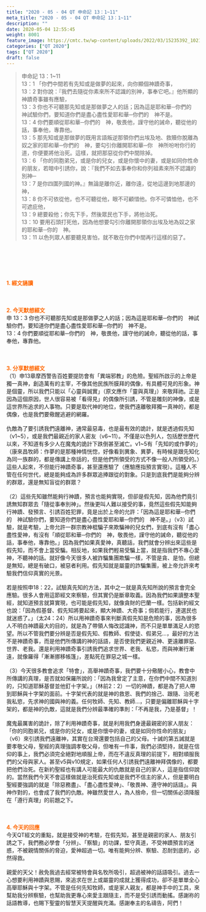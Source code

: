 ```yaml
---
title: "2020 - 05 - 04 QT 申命記 13：1~11"
meta_title: "2020 - 05 - 04 QT 申命記 13：1~11"
description: ""
date: 2020-05-04 12:55:45
weight: 8001
feature_image: https://cmtc.tw/wp-content/uploads/2022/03/15235392_10211799862337740_180693556567566654_o-1.webp
categories: ["QT 2020"]
tags: ["QT 2020"]
draft: false
---
```


<blockquote>申命記 13：1~11<br />
13：1 「你們中間若有先知或是做夢的起來，向你顯個神蹟奇事，<br />
13：2 對你說：『我們去隨從你素來所不認識的別神，事奉它吧。』他所顯的神蹟奇事雖有應驗，<br />
13：3 你也不可聽那先知或是那做夢之人的話；因為這是耶和華─你們的　神試驗你們，要知道你們是盡心盡性愛耶和華─你們的　神不是。<br />
13：4 你們要順從耶和華─你們的　神，敬畏他，謹守他的誡命，聽從他的話，事奉他，專靠他。<br />
13：5 那先知或是那做夢的既用言語叛逆那領你們出埃及地、救贖你脫離為奴之家的耶和華─你們的　神，要勾引你離開耶和華─你　神所吩咐你行的道，你便要將他治死。這樣，就把那惡從你們中間除掉。<br />
13：6 「你的同胞弟兄，或是你的兒女，或是你懷中的妻，或是如同你性命的朋友，若暗中引誘你，說：『我們不如去事奉你和你列祖素來所不認識的別神─<br />
13：7 是你四圍列國的神。』無論是離你近，離你遠，從地這邊到地那邊的神，<br />
13：8 你不可依從他，也不可聽從他，眼不可顧惜他。你不可憐恤他，也不可遮庇他，<br />
13：9 總要殺他；你先下手，然後眾民也下手，將他治死。<br />
13：10 要用石頭打死他，因為他想要勾引你離開那領你出埃及地為奴之家的耶和華─你的　神。<br />
13：11 以色列眾人都要聽見害怕，就不敢在你們中間再行這樣的惡了。</blockquote><br />
&nbsp;<br />
<br />
&nbsp;<br />
<br />
<span style="color: #ff6600;"><strong>1. </strong><strong>經文誦讀</strong></span><br />
<br />
<span style="color: #ff6600;"><strong> </strong></span><br />
<br />
<span style="color: #ff6600;"><strong>2. 今天默想</strong><strong>經文<br />
</strong></span>申 13：3 你也不可聽那先知或是那做夢之人的話；因為這是耶和華─你們的　神試驗你們，要知道你們是盡心盡性愛耶和華─你們的　神不是。<br />
13：4 你們要順從耶和華─你們的　神，敬畏他，謹守他的誡命，聽從他的話，事奉他，專靠他。<br />
<br />
&nbsp;<br />
<br />
<span style="color: #ff6600;"><strong>3. 分享默想經文<br />
</strong></span>（1）申13章摩西警告百姓要提防會有「異端邪教」的危險。聖經所啟示的上帝是獨一真神，創造萬有的主宰，不像其他民族所膜拜的偶像，有具體可見的形象。神是個靈，所以我們只能以「心靈與誠實」（原文應作「靈與真理」）來敬拜祂。正是因為這個原因，世人很容易被「看得見」的偶像所引誘，不管是雕刻的神像，或是這世界所追求的人事物。只要是取代神的地位，使我們遠離敬拜獨一真神的，都是偶像，也是我們要儆醒逃避的網羅。<br />
<br />
仇敵為了要引誘我們遠離神，通常最惡毒，也是最有效的詭計，就是透過假先知（v1~5），或是我們最親近的家人密友（v6~11）。不僅是以色列人，包括歷世歷代以來，不知道有多少人在魔鬼的詭計下跌倒甚至滅亡。v1~5有「先知的或作夢的」（康來昌牧師：作夢的是那種神情恍惚，好像看到異象、異夢，有時候是跟先知化為同一族群的，都是傳講上帝話的，但是他們所領受的方式不像一般人所領受的。）這些人起來，不但能行神蹟奇事，甚至還應驗了（應驗應指預言實現）。這種人不管在任何世代，總是能夠成為許多群眾追捧跟從的對象。只是到底我們是能夠分辨的群眾，還是無知盲從的群眾？<br />
<br />
（2）這些先知雖然能夠行神蹟，預言也能夠實現，但卻是假先知，因為他們竟引誘無知群眾去「隨從事奉別神」。然後更叫人難以接受的事，竟然這些假先知能夠行神蹟、發預言、引誘百姓犯罪，竟是出於上帝的允許：「因為這是耶和華─你們的　神試驗你們，要知道你們是盡心盡性愛耶和華─你們的　神不是。」（v3）試驗，就是考驗，上帝允許一群宗教神棍騙子來欺騙神的兒女們，到底有沒有「盡心盡性愛神，有沒有「順從耶和華─你們的　神，敬畏他，謹守他的誡命，聽從他的話，事奉他，專靠他。」因為我們如果真愛神，真聽話，我們就會分辨出來這些是假先知，而不會上當受騙。相反地，如果我們輕易受騙上當，就是指我們不專心愛神，不聽神的話。就好像今天很多人被詐騙集團欺騙一樣，不管是貪、是怕，但總是無知，總是有破口，被惡者利用。假先知就是屬靈的詐騙集團，被上帝允許來考驗我們信仰真實的光景。<br />
<br />
若是按照申18：22，試驗真先知的方法，其中之一就是真先知所說的預言會完全應驗。很多人會用這節經文來察驗，但其實仍是斷章取義。因為我們如果讀整本聖經，就知道預言就算實現，也可能是假先知，就像貪財的巴蘭一樣。包括新約經文也說：「因為假基督、假先知將要起來，顯大神蹟、大奇事；倘若能行，連選民也就迷惑了。」（太24：24）所以用神蹟奇事來判斷真假先知是危險的事，因為很多人不明白神蹟最大的目的，就是為了帶領人悔改認識神，而不只是單單滿足人的慾望。所以不管我們要分辨是否是假先知、假教師、假使徒、假弟兄…，最好的方法不是神蹟奇事，而是他們所傳講的神的話語，是否使我們更親近神、更遠離罪惡、世界、老我。還是利用神蹟奇事引誘我們追求世界、老我、私慾，而與神漸行漸遠，就像羅得「漸漸挪移帳篷」，差點死在罪惡之城一樣。<br />
<br />
（3）今天很多教會追求「特會」，高舉神蹟奇事，我們要十分儆醒小心，教會中所傳講的真理，是否就如保羅所說的：「因為我曾定了主意，在你們中間不知道別的，只知道耶穌基督並他釘十字架。」（林前2：2）一切的神蹟，都是為了把人帶到耶穌與十字架的面前。十字架代表的就是神的救恩、我們的捨己、跟隨、治死老我私慾，先求神的國與神的義。任何牧師、先知、教師…，只要是偏離耶穌與十字架的，都是神的仇敵，這就是我們分辨最準確的準則：「不再是我，乃是基督」！<br />
<br />
魔鬼最厲害的詭計，除了利用神蹟奇事，就是利用我們身邊最親密的家人朋友：「你的同胞弟兄，或是你的兒女，或是你懷中的妻，或是如同你性命的朋友」（v6）來引誘我們遠離神，其實在台灣還要包括自己的父母。十誡的第五誡就是要孝敬父母，聖經的真理強調孝敬父母，但唯有一件事，我們必須堅持，就是在信仰的事上，我們必須完全絕對地順服上帝，而在不違反真理的前提下，相對順服我們的父母與家人。甚至v5與v10規定，如果任何人引誘我們遠離神拜偶像的，都要把他們治死。在新約聖經也有講人可能最大的仇敵就是自己的家人，這是指信仰說的。當然我們今天不會這樣做就是治死假先知或是我們不信主的家人，但是要明白聖經要強調的就是「除惡務盡」、「盡心盡性愛神」、「敬畏神、遵守神的話語」。與神作對的，也會成了我們的仇敵。神雖然愛世人，為人捨命，但一切關係必須降服在「遵行真理」的前題之下。<br />
<br />
&nbsp;<br />
<br />
<span style="color: #ff6600;"><strong>4. 今天的回應<br />
</strong></span>今天QT經文的重點，就是接受神的考驗，在假先知，甚至是親密的家人、朋友引誘之下，我們務必學會「分辨」、「察驗」的功課，堅守真道，不受神蹟預言的迷惑，不被親情關係的脅迫，愛神超過一切。唯有能夠分辨、察驗、忍耐到底的，必然得救。<br />
<br />
親愛的天父！赦免我過去經常被特會與名牧所吸引，超過被神的話語吸引。過去一心想要利用神蹟與恩賜，來追求在世上或屬靈的成就上獲得成功，卻不是單單全心高舉耶穌與十字架。不管是任何先知牧師，或是家人親友，都是神手中的工具，來幫助我分辨察驗，也幫助我更專心來愛主跟隨主，而不是受引誘而動搖。感謝祢的話語教導，也賜下聖靈的智慧天天提醒與充滿。感謝奉主的名禱告，阿們！<br />
<br />
&nbsp;
        